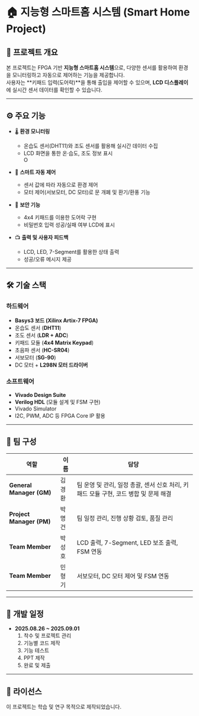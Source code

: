 # 🏠 지능형 스마트홈 시스템 (Smart Home Project)

## 📌 프로젝트 개요
본 프로젝트는 FPGA 기반 **지능형 스마트홈 시스템**으로, 다양한 센서를 활용하여 환경을 모니터링하고 자동으로 제어하는 기능을 제공합니다.  
사용자는 **키패드 입력(도어락)**을 통해 출입을 제어할 수 있으며, **LCD 디스플레이**에 실시간 센서 데이터를 확인할 수 있습니다.

---

## ⚙️ 주요 기능
- 🌡 **환경 모니터링**  
  - 온습도 센서(DHT11)와 조도 센서를 활용해 실시간 데이터 수집  
  - LCD 화면을 통한 온·습도, 조도 정보 표시  
O
- 🤖 **스마트 자동 제어**  
  - 센서 값에 따라 자동으로 환경 제어  
  - 모터 제어(서보모터, DC 모터)로 문 개폐 및 환기/환풍 기능  

- 🔐 **보안 기능**  
  - 4x4 키패드를 이용한 도어락 구현  
  - 비밀번호 입력 성공/실패 여부 LCD에 표시  

- 📺 **출력 및 사용자 피드백**  
  - LCD, LED, 7-Segment를 활용한 상태 출력  
  - 성공/오류 메시지 제공  

---

## 🛠 기술 스택
### 하드웨어
- **Basys3 보드 (Xilinx Artix-7 FPGA)**
- 온습도 센서 (**DHT11**)  
- 조도 센서 (**LDR + ADC**)  
- 키패드 모듈 (**4x4 Matrix Keypad**)  
- 초음파 센서 (**HC-SR04**)  
- 서보모터 (**SG-90**)  
- DC 모터 + **L298N 모터 드라이버**  

### 소프트웨어
- **Vivado Design Suite**
- **Verilog HDL** (모듈 설계 및 FSM 구현)
- Vivado Simulator
- I2C, PWM, ADC 등 FPGA Core IP 활용  

---

## 👥 팀 구성
| 역할 | 이름 | 담당 |
|------|------|------|
| **General Manager (GM)** | 김경환 | 팀 운영 및 관리, 일정 총괄, 센서 신호 처리, 키패드 모듈 구현, 코드 병합 및 문제 해결 |
| **Project Manager (PM)** | 박명건 | 팀 일정 관리, 진행 상황 검토, 품질 관리 |
| **Team Member** | 박성호 | LCD 출력, 7-Segment, LED 보조 출력, FSM 연동 |
| **Team Member** | 민형기 | 서보모터, DC 모터 제어 및 FSM 연동 |

---

## 📅 개발 일정
- **2025.08.26 ~ 2025.09.01**
  1. 착수 및 프로젝트 관리  
  2. 기능별 코드 제작  
  3. 기능 테스트  
  4. PPT 제작  
  5. 완료 및 제출  

---

## 📄 라이선스
이 프로젝트는 학습 및 연구 목적으로 제작되었습니다.  
